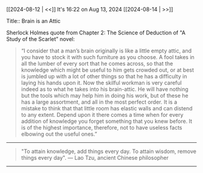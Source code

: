 [[2024-08-12 | <<]] It's 16:22 on Aug 13, 2024 [[2024-08-14 | >>]]

Title:: Brain is an Attic

Sherlock Holmes quote from Chapter 2: The Science of Deduction of "A Study of the Scarlet” novel:

> “I consider that a man’s brain originally is like a little empty attic, and you have to stock it with such furniture as you choose. A fool takes in all the lumber of every sort that he comes across, so that the knowledge which might be useful to him gets crowded out, or at best is jumbled up with a lot of other things so that he has a difficulty in laying his hands upon it. Now the skilful workman is very careful indeed as to what he takes into his brain-attic. He will have nothing but the tools which may help him in doing his work, but of these he has a large assortment, and all in the most perfect order. It is a mistake to think that that little room has elastic walls and can distend to any extent. Depend upon it there comes a time when for every addition of knowledge you forget something that you knew before. It is of the highest importance, therefore, not to have useless facts elbowing out the useful ones.”

***
> "To attain knowledge, add things every day. To attain wisdom, remove things every day".
— Lao Tzu, ancient Chinese philosopher

---